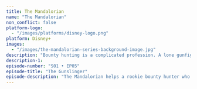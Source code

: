```yaml
---
title: The Mandalorian
name: "The Mandalorian"
non_conflict: false
platform-logo:
  - "/images/platforms/disney-logo.png"
platform: Disney+
images:
  - "/images/the-mandalorian-series-background-image.jpg"
description: "Bounty hunting is a complicated profession. A lone gunfighter makes his way through the outer reaches of the galaxy, far from the authority of the New Republic."
description-1:
episode-number: "S01 • EP05"
episode-title: "The Gunslinger"
episode-description: "The Mandalorian helps a rookie bounty hunter who is in over his head."
---
```

